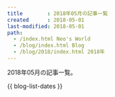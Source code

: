 ```yaml
---
title        : 2018年05月の記事一覧
created      : 2018-05-01
last-modified: 2018-05-01
path:
  - /index.html Neo's World
  - /blog/index.html Blog
  - /blog/2018/index.html 2018年
---
```


2018年05月の記事一覧。

{{ blog-list-dates }}
